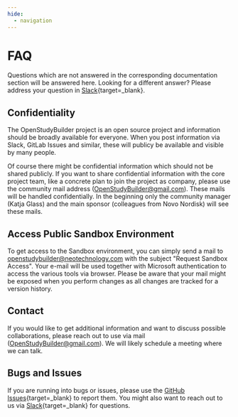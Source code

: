 ```yaml
---
hide:
  - navigation
---
```


# FAQ

Questions which are not answered in the corresponding documentation section will be answered here. Looking for a different answer? Please address your question in [Slack](https://join.slack.com/t/openstudybuilder/shared_invite/zt-15wjahh1c-4Tf41VseN3j_f76qjHWt3g){target=_blank}.

## Confidentiality

The OpenStudyBuilder project is an open source project and information should be broadly available for everyone. When you post information via Slack, GitLab Issues and similar, these will publicy be available and visible by many people. 

Of course there might be confidential information which should not be shared publicly. If you want to share confidential information with the core project team, like a concrete plan to join the project as company, please use the community mail address (<a href="mailto:OpenStudyBuilder@gmail.com">OpenStudyBuilder@gmail.com</a>). These mails will be handled confidentially. In the beginning only the community manager (Katja Glass) and the main sponsor (colleagues from Novo Nordisk) will see these mails.

## Access Public Sandbox Environment

To get access to the Sandbox environment, you can simply send a mail to <a href="mailto:openstudybuilder@neotechnology.com">openstudybuilder@neotechnology.com</a> with the subject "Request Sandbox Access". Your e-mail will be used together with Microsoft authentication to access the various tools via browser. Please be aware that your mail might be exposed when you perform changes as all changes are tracked for a version history.

## Contact

If you would like to get additional information and want to discuss possible collaborations, please reach out to use via mail (<a href="mailto:OpenStudyBuilder@gmail.com">OpenStudyBuilder@gmail.com</a>). We will likely schedule a meeting where we can talk.

## Bugs and Issues

If you are running into bugs or issues, please use the [GitHub Issues](https://github.com/NovoNordisk-OpenSource/openstudybuilder-solution/issues){target=_blank} to report them. You might also want to reach out to us via [Slack](https://join.slack.com/t/openstudybuilder/shared_invite/zt-19mtauzic-Jvrhtmy7hGstgyiIvB1Wsw){target=_blank} for questions.